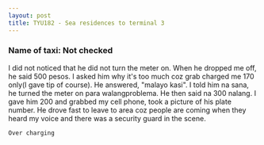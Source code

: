 ```yaml
---
layout: post
title: TYU182 - Sea residences to terminal 3
---
```


### Name of taxi: Not checked

I did not noticed that he did not turn the meter on. When he dropped me off, he said 500 pesos. I asked him why it's too much coz grab charged me 170 only(I gave tip of course). He answered, "malayo kasi". I told him na sana, he turned the meter on para walangproblema. He then said na 300 nalang. I gave him 200 and grabbed my cell phone, took a picture of his plate number. He drove fast to leave to area coz people are coming when they heard my voice and there was a security guard in the scene. 


```Over charging```
